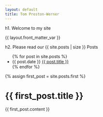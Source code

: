 ```yaml
---
layout: default
title: Tom Preston-Werner
---
```


h1. Welcome to my site

{{ layout.front_matter_var }}

h2. Please read our {{ site.posts | size }} Posts

<ul>
  {% for post in site.posts %}
    <li>{{ post.date }} <a href="{{ post.url }}">{{ post.title }}</a></li>
  {% endfor %}
</ul>

{% assign first_post = site.posts.first %}
<div id="first_post">
  <h1>{{ first_post.title }}</h1>
  <div>
    {{ first_post.content }}
  </div>
</div>